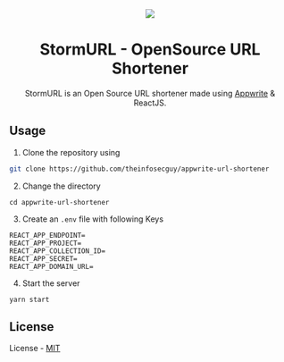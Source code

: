 <div align="center">
  <img src="https://user-images.githubusercontent.com/33570148/167289395-9a56d8e6-0ae9-4644-a965-d82f91389f01.svg"/>
  <h1>StormURL - OpenSource URL Shortener</h1>
  </div>

<div align="center">
  StormURL is an Open Source URL shortener made using <a href="https://appwrite.io">Appwrite</a> & ReactJS.
</div>

## Usage

1. Clone the repository using

```bash
git clone https://github.com/theinfosecguy/appwrite-url-shortener
```

2. Change the directory

```
cd appwrite-url-shortener
```

3. Create an `.env` file with following Keys

```
REACT_APP_ENDPOINT=
REACT_APP_PROJECT=
REACT_APP_COLLECTION_ID=
REACT_APP_SECRET=
REACT_APP_DOMAIN_URL=
```

4. Start the server

```
yarn start
```

## License

License - [MIT](https://github.com/theinfosecguy/appwrite-url-shortener/blob/main/LICENSE)
